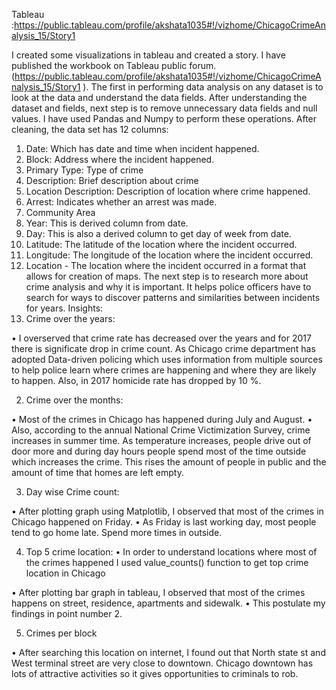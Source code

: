 Tableau :https://public.tableau.com/profile/akshata1035#!/vizhome/ChicagoCrimeAnalysis_15/Story1


I created some visualizations in tableau and created a story. I have published the workbook on Tableau public forum.(https://public.tableau.com/profile/akshata1035#!/vizhome/ChicagoCrimeAnalysis_15/Story1 ). The first in performing data analysis on any dataset is to look at the data and understand the data fields.
After understanding the dataset and fields, next step is to remove unnecessary data fields and null values. I have used Pandas and Numpy to perform these operations. 
After cleaning, the data set has 12 columns:
1)	Date: Which has date and time when incident happened.
2)	Block: Address where the incident happened.
3)	Primary Type: Type of crime
4)	Description: Brief description about crime
5)	Location Description: Description of location where crime happened.
6)	Arrest: Indicates whether an arrest was made.
7)	Community Area
8)	Year: This is derived column from date.
9)	Day: This is also a derived column to get day of week from date.
10)	Latitude: The latitude of the location where the incident occurred. 
11)	Longitude: The longitude of the location where the incident occurred.
12)	Location - The location where the incident occurred in a format that allows for creation of maps.
The next step is to research more about crime analysis and why it is important. It helps police officers have to search for ways to discover patterns and similarities between incidents for years.
Insights:
1)	Crime over the years:
 
•	I overserved that crime rate has decreased over the years and for 2017 there is significate drop in crime count. As Chicago crime department has adopted Data-driven policing which uses information from multiple sources to help police learn where crimes are happening and where they are likely to happen. Also, in 2017 homicide rate has dropped by 10 %.

2)	Crime over the months:
 
•	Most of the crimes in Chicago has happened during July and August.
•	Also, according to the annual National Crime Victimization Survey, crime increases in summer time. As temperature increases, people drive out of door more and during day hours people spend most of the time outside which increases the crime. This rises the amount of people in public and the amount of time that homes are left empty. 

3)	Day wise Crime count:
 
•	After plotting graph using Matplotlib, I observed that most of the crimes in Chicago happened on Friday.
•	As Friday is last working day, most people tend to go home late. Spend more times in outside. 

4)	Top 5 crime location:
•	In order to understand locations where most of the crimes happened I used value_counts() function to get top crime location in Chicago 
 
•	After plotting bar graph in tableau, I observed that most of the crimes happens on street, residence, apartments and sidewalk.
•	This postulate my findings in point number 2.

5)	Crimes per block
 
•	After searching this location on internet, I found out that North state st and West terminal street are very close to downtown. Chicago downtown has lots of attractive activities  so it gives opportunities to criminals to rob.
